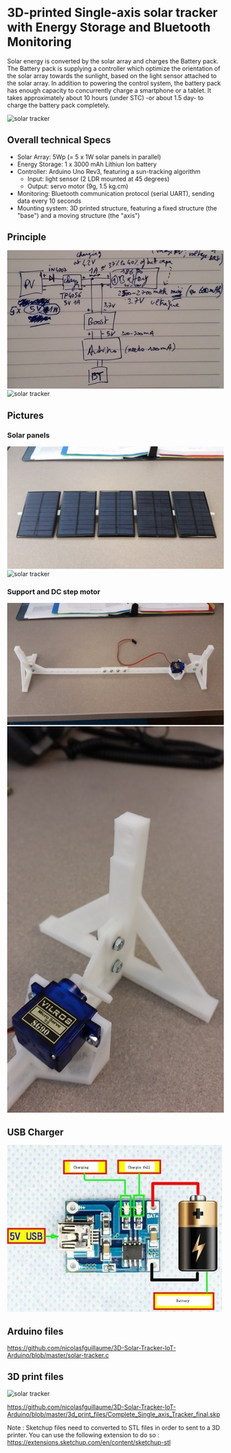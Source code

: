# 3D-printed Single-axis solar tracker with Energy Storage and Bluetooth Monitoring

Solar energy is converted by the solar array and charges the Battery pack. The Battery pack is supplying a controller which optimize the orientation of the solar array towards the sunlight, based on the light sensor attached to the solar array. In addition to powering the control system, the battery pack has enough capacity to concurrently charge a smartphone or a tablet. It takes approximately about 10 hours (under STC) -or about 1.5 day- to charge the battery pack completely.

![solar tracker](https://github.com/nicolasfguillaume/solar-tracker-iot-arduino/blob/master/solar-tracker-3.jpg)

## Overall technical Specs

- Solar Array: 5Wp (= 5 x 1W solar panels in parallel)
- Energy Storage: 1 x 3000 mAh Lithiun Ion battery
- Controller: Arduino Uno Rev3, featuring a sun-tracking algorithm
  * Input: light sensor (2 LDR mounted at 45 degrees)
  * Output: servo motor (9g, 1.5 kg.cm)
- Monitoring: Bluetooth communication protocol (serial UART), sending data every 10 seconds
- Mounting system: 3D printed structure, featuring a fixed structure (the "base") and a moving structure (the "axis")

## Principle

![solar tracker](https://github.com/nicolasfguillaume/3D-Solar-Tracker-IoT-Arduino/blob/master/principle.jpg)
![solar tracker](https://github.com/nicolasfguillaume/solar-tracker-iot-arduino/blob/master/solar-tracker.jpg)

## Pictures

### Solar panels

![solar tracker](https://github.com/nicolasfguillaume/3D-Solar-Tracker-IoT-Arduino/blob/master/photos/solar_panels_front.jpg)
![solar tracker](https://github.com/nicolasfguillaume/3D-Solar-Tracker-IoT-Arduino/blob/master/photos/solar_panels_back.jpg)

### Support and DC step motor

![solar tracker](https://github.com/nicolasfguillaume/3D-Solar-Tracker-IoT-Arduino/blob/master/photos/support.jpg)
![solar tracker](https://github.com/nicolasfguillaume/3D-Solar-Tracker-IoT-Arduino/blob/master/photos/support_step_motor.jpg)

## USB Charger

![solar tracker](https://github.com/nicolasfguillaume/3D-Solar-Tracker-IoT-Arduino/blob/master/usb_charger.jpeg)

## Arduino files

https://github.com/nicolasfguillaume/3D-Solar-Tracker-IoT-Arduino/blob/master/solar-tracker.c

## 3D print files

![solar tracker](https://github.com/nicolasfguillaume/solar-tracker-iot-arduino/blob/master/solar-tracker-2.jpg)

https://github.com/nicolasfguillaume/3D-Solar-Tracker-IoT-Arduino/blob/master/3d_print_files/Complete_Single_axis_Tracker_final.skp

Note : Sketchup files need to converted to STL files in order to sent to a 3D printer. You can use the following extension to do so : https://extensions.sketchup.com/en/content/sketchup-stl
